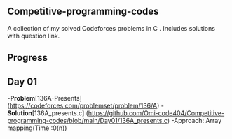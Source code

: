 ## Competitive-programming-codes
A collection of my solved Codeforces problems in C . Includes solutions with question link.

## Progress
## Day 01
-**Problem**[136A-Presents] (https://codeforces.com/problemset/problem/136/A) 
-**Solution**[136A_presents.c] (https://github.com/Omi-code404/Competitive-programming-codes/blob/main/Day01/136A_presents.c) 
-Approach: Array mapping(Time :0(n))
